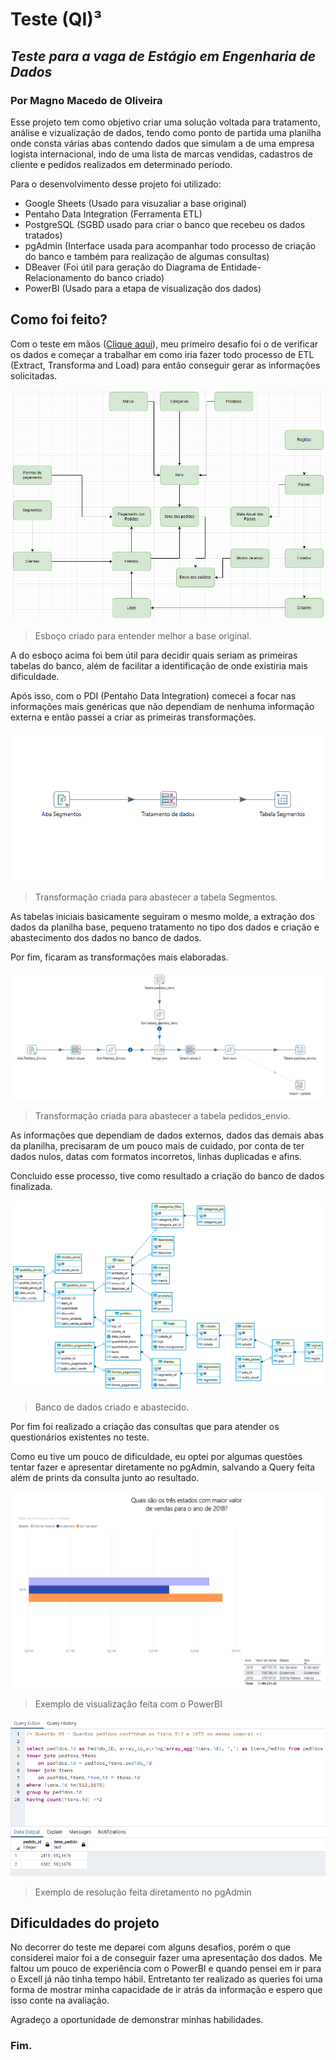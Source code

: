 # Teste (QI)³
## _Teste para a vaga de Estágio em Engenharia de Dados_
### Por Magno Macedo de Oliveira

Esse projeto tem como objetivo criar uma solução voltada para tratamento, análise e vizualização de dados, tendo como ponto de partida uma planilha onde consta várias abas contendo dados que simulam a de uma empresa logista internacional, indo de uma lista de marcas vendidas, cadastros de cliente e pedidos realizados em determinado período.

Para o desenvolvimento desse projeto foi utilizado:
- Google Sheets (Usado para visuzaliar a base original)
- Pentaho Data Integration (Ferramenta ETL)
- PostgreSQL (SGBD usado para criar o banco que recebeu os dados tratados)
- pgAdmin (Interface usada para acompanhar todo processo de criação do banco e também para realização de algumas consultas)
- DBeaver (Foi útil para geração do Diagrama de Entidade-Relacionamento do banco criado)
- PowerBI (Usado para a etapa de visualização dos dados)

## Como foi feito?
Com o teste em mãos ([Clique aqui](https://github.com/magnoDev/teste_qi3/blob/main/Desafio_Teste-QI3.pdf)), meu primeiro desafio foi o de verificar os dados e começar a trabalhar em como iria fazer todo processo de ETL (Extract, Transforma and Load) para então conseguir gerar as informações solicitadas.

![](https://raw.githubusercontent.com/magnoDev/teste_qi3/main/Base_Original/Esquema_BaseTesteQI3.png)
> Esboço criado para entender melhor a base original.

A do esboço acima foi bem útil para decidir quais seriam as primeiras tabelas do banco, além de facilitar a identificação de onde existiria mais dificuldade.

Após isso, com o PDI (Pentaho Data Integration) comecei a focar nas informações mais genéricas que não dependiam de nenhuma informação externa e então passei a criar as primeiras transformações.

![](https://raw.githubusercontent.com/magnoDev/teste_qi3/main/Transformacoes/Prints/Segmentos.png)
> Transformação criada para abastecer a tabela Segmentos.

As tabelas iniciais basicamente seguiram o mesmo molde, a extração dos dados da planilha base, pequeno tratamento no tipo dos dados e criação e abastecimento dos dados no banco de dados.

Por fim, ficaram as transformações mais elaboradas.

![](https://raw.githubusercontent.com/magnoDev/teste_qi3/main/Transformacoes/Prints/Pedidos_Envios.png)
> Transformação criada para abastecer a tabela pedidos_envio.

As informações que dependiam de dados externos, dados das demais abas da planilha, precisaram de um pouco mais de cuidado, por conta de ter dados nulos, datas com formatos incorretos, linhas duplicadas e afins.

Concluido esse processo, tive como resultado a criação do banco de dados finalizada.

![](https://raw.githubusercontent.com/magnoDev/teste_qi3/main/Backup_Banco_Teste_QI3/DiagramaER-teste_qi3.png)
> Banco de dados criado e abastecido.

Por fim foi realizado a criação das consultas que para atender os questionários existentes no teste.

Como eu tive um pouco de dificuldade, eu optei por algumas questões tentar fazer e apresentar diretamente no pgAdmin, salvando a Query feita além de prints da consulta junto ao resultado.

![](https://raw.githubusercontent.com/magnoDev/teste_qi3/main/Apresentacao_dados/Questao01-Teste_QI3.png)
> Exemplo de visualização feita com o PowerBI

![](https://raw.githubusercontent.com/magnoDev/teste_qi3/main/Apresentacao_dados/Questao05-Teste_QI3.png)
> Exemplo de resolução feita diretamento no pgAdmin

## Dificuldades do projeto

No decorrer do teste me deparei com alguns desafios, porém o que considerei maior foi a de conseguir fazer uma apresentação dos dados. Me faltou um pouco de experiência com o PowerBI e quando pensei em ir para o Excell já não tinha tempo hábil. Entretanto ter realizado as queries foi uma forma de mostrar minha capacidade de ir atrás da informação e espero que isso conte na avaliação.

Agradeço a oportunidade de demonstrar minhas habilidades.

### Fim.
